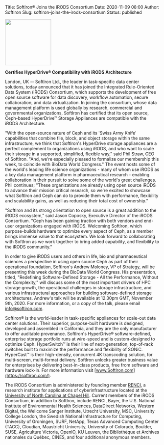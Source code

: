 Title: SoftIron&reg; Joins the iRODS Consortium
Date: 2020-11-09 08:00
Author: SoftIron
Slug: softiron-joins-the-irods-consortium
Status: published

<img src="{filename}/images/softiron_logo.jpg" width="150px" />

<br />

<strong>Certifies HyperDrive&reg; Compatibility with iRODS Architecture</strong>

London, UK -- SoftIron Ltd., the leader in task-specific data center solutions, 
today announced that it has joined the Integrated Rule-Oriented Data System 
(iRODS) Consortium, which supports the development of free open source software 
for data discovery, workflow automation, secure collaboration, and data 
virtualization. In joining the consortium, whose data management platform is 
used globally by research, commercial and governmental organizations, SoftIron 
has certified that its open source, Ceph-based HyperDrive&trade; Storage 
Appliances are compatible with the iRODS Architecture.

"With the open-source nature of Ceph and its 'Swiss Army Knife' capabilities 
that combine file, block, and object storage within the same infrastructure, we 
think that SoftIron's HyperDrive storage appliances are a perfect complement to 
organizations using iRODS, and who want to scale their storage in a supported, 
simplified, flexible way," said Phil Straw, CEO of SoftIron. "And, we're 
especially pleased to formalize our membership this week, to coincide with 
BioData World Congress." The event hosts some of the world's leading life 
science organizations - many of whom use iRODS as a key data management 
platform in pharmaceutical research - enabling collaboration in their pursuit 
to solve some of the world's great challenges. Phil continues; "These 
organizations are already using open source iRODS to advance their mission 
critical research, so we're excited to showcase what SoftIron and Ceph can do 
to provide them with performance, flexibility and scalability gains, as well as 
reducing their total cost of ownership."

"SoftIron and its strong orientation to open source is a great addition to the 
iRODS ecosystem," said Jason Coposky, Executive Director of the iRODS 
Consortium. "Ceph has been gaining traction with both vendors and end-user 
organizations engaged with iRODS. Welcoming SoftIron, which purpose-builds 
hardware to optimize every aspect of Ceph, as a member brings immense value to 
that ecosystem. We look forward to collaborating with SoftIron as we work 
together to bring added capability, and flexibility to the iRODS community."

In order to give iRODS users and others in life, bio and pharmaceutical 
sciences a perspective in using open source Ceph as part of their operational 
foundation, SoftIron's Andrew Moloney, VP of Strategy, will be presenting this 
week during the BioData World Congress. His presentation, titled, "Redefining 
Software-Defined Storage - All the Performance, Without the Complexity," will 
discuss some of the most important drivers of HPC storage growth, the 
operational challenges in storage infrastructure, and various infrastructural 
approaches for building software-defined storage architectures. Andrew's talk 
will be available at 12.30pm GMT, November 9th, 2020. For more information, or 
a copy of the talk, please email info@softiron.com.

SoftIron&reg; is the world-leader in task-specific appliances for scale-out 
data center solutions.
Their superior, purpose-built hardware is designed, developed and assembled in 
California, and they are the only manufacturer to offer auditable provenance. 
SoftIron's HyperDrive&reg; software-defined, enterprise storage portfolio runs 
at wire-speed and is custom-designed to optimize Ceph. HyperSwitch&trade; is 
their line of next-generation, top-of-rack switches built to maximize the 
performance and flexibility of SONiC. HyperCast&trade; is their high-density, 
concurrent 4K transcoding solution, for multi-screen, multi-format delivery. 
SoftIron unlocks greater business value for enterprises by delivering 
best-in-class products, free from software and hardware lock-in. For more 
information visit [www.SoftIron.com](https://softiron.com/)</a>.

The iRODS Consortium is administered by founding member 
[RENCI](https://renci.org), a research institute for applications of 
cyberinfrastructure located at the [University of North Carolina at Chapel 
Hill](https://unc.edu). Current members of the iRODS Consortium, in addition to 
SoftIron, include RENCI, Bayer, the U.S. National Institute of Environmental 
Health Sciences, DataDirect Networks, Western Digital, the Wellcome Sanger 
Institute, Utrecht University, MSC, University College London, the Swedish 
National Infrastructure for Computing, University of Groningen, SURF, NetApp, 
Texas Advanced Computing Center (TACC), Cloudian, Maastricht University, 
University of Colorado, Boulder, SUSE, Agriculture Victoria, OpenIO, KU Leuven, 
the Bibliothèque et Archives nationales du Québec, CINES, and four additional 
anonymous members.


